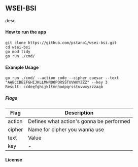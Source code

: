 ## WSEI-BSI

desc

#### How to run the app

```console
git clone https://github.com/pstano1/wsei-bsi.git
cd wsei-bsi
go mod tidy
go run ./cmd/
```

#### Example Usage 

```console
go run ./cmd/ --action code --cipher caesar --text "AĄBCĆDEĘFGHIJKLŁMNŃOÓPQRSŚTUVWXYZŹŻ" --key 3
Result: cćdeęfghijklłmnńoópqrsśtuvwxyzźżaąb
```

##### Flags

| Flag | Description |
|----------|---------|
| action | Defines what action's gonna be performed |
| cipher | Name for cipher you wanna use |
| text | Value |
| key | - |

#### License
